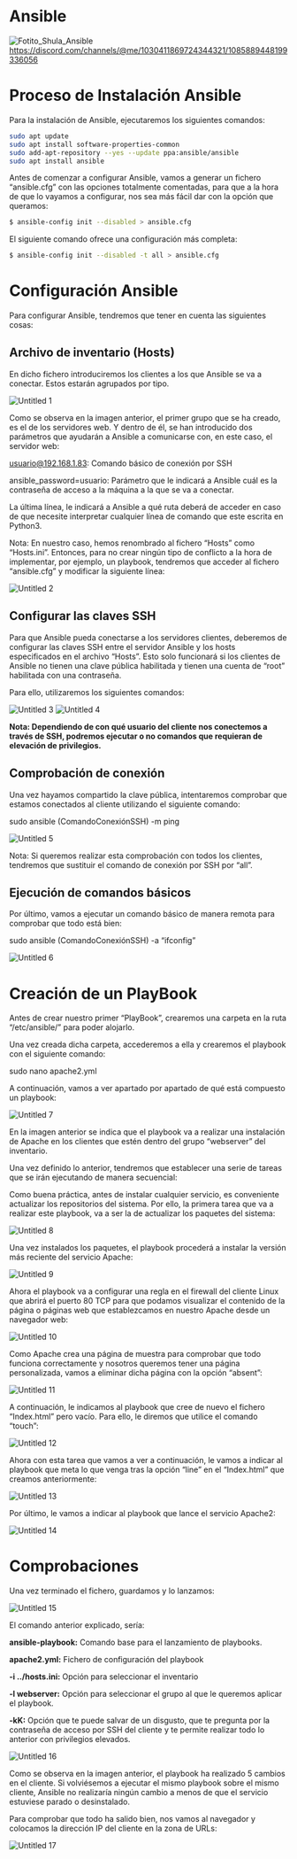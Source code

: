 # Ansible

![Fotito_Shula_Ansible](https://user-images.githubusercontent.com/114920834/225441956-9b21e975-d524-4fa5-8d83-bfd736231179.png)
https://discord.com/channels/@me/1030411869724344321/1085889448199336056


# Proceso de Instalación Ansible

Para la instalación de Ansible, ejecutaremos los siguientes comandos:



```bash
sudo apt update
sudo apt install software-properties-common
sudo add-apt-repository --yes --update ppa:ansible/ansible
sudo apt install ansible
```

Antes de comenzar a configurar Ansible, vamos a generar un fichero “ansible.cfg” con las opciones totalmente comentadas, para que a la hora de que lo vayamos a configurar, nos sea más fácil dar con la opción que queramos:

```bash
$ ansible-config init --disabled > ansible.cfg
```


El siguiente comando ofrece una configuración más completa:

```bash
$ ansible-config init --disabled -t all > ansible.cfg
```


# Configuración Ansible

Para configurar Ansible, tendremos que tener en cuenta las siguientes cosas:

## **Archivo de inventario (Hosts)**

En dicho fichero introduciremos los clientes a los que Ansible se va a conectar. Estos estarán agrupados por tipo.

![Untitled 1](https://user-images.githubusercontent.com/114920834/225444262-248818e5-a1cf-427a-bb23-30b67b515055.png)


Como se observa en la imagen anterior, el primer grupo que se ha creado, es el de los servidores web. Y dentro de él, se han introducido dos parámetros que ayudarán a Ansible a comunicarse con, en este caso, el servidor web:

usuario@192.168.1.83: Comando básico de conexión por SSH

ansible_password=usuario: Parámetro que le indicará a Ansible cuál es la contraseña de acceso a la máquina a la que se va a conectar.

La última línea, le indicará a Ansible a qué ruta deberá de acceder en caso de que necesite interpretar cualquier línea de comando que este escrita en Python3.

Nota: En nuestro caso, hemos renombrado al fichero “Hosts” como “Hosts.ini”. Entonces, para no crear ningún tipo de conflicto a la hora de implementar, por ejemplo, un playbook, tendremos que acceder al fichero “ansible.cfg” y modificar la siguiente línea:

![Untitled 2](https://user-images.githubusercontent.com/114920834/225444474-8ce3239c-39bc-4388-9d8c-a8d7b7992bcf.png)


## **Configurar las claves SSH**

Para que Ansible pueda conectarse a los servidores clientes, deberemos de configurar las claves SSH entre el servidor Ansible y los hosts especificados en el archivo “Hosts”. Esto solo funcionará si los clientes de Ansible no tienen una clave pública habilitada y tienen una cuenta de “root” habilitada con una contraseña.

Para ello, utilizaremos los siguientes comandos:


![Untitled 3](https://user-images.githubusercontent.com/114920834/225444834-18fcf9f8-d0ed-46e2-bf0c-3d52ced2387b.png)
![Untitled 4](https://user-images.githubusercontent.com/114920834/225444864-ce7db78e-4741-4bb3-9591-79b324989c15.png)

**Nota: Dependiendo de con qué usuario del cliente nos conectemos a través de SSH, podremos ejecutar o no comandos que requieran de elevación de privilegios.**

## Comprobación de conexión

Una vez hayamos compartido la clave pública, intentaremos comprobar que estamos conectados al cliente utilizando el siguiente comando:

sudo ansible (ComandoConexiónSSH) -m ping

![Untitled 5](https://user-images.githubusercontent.com/114920834/225445132-77ba9932-ce99-41c7-957b-108bdcbd8c93.png)

Nota: Si queremos realizar esta comprobación con todos los clientes, tendremos que sustituir el comando de conexión por SSH por “all”.

## Ejecución de comandos básicos

Por último, vamos a ejecutar un comando básico de manera remota para comprobar que todo está bien:

sudo ansible (ComandoConexiónSSH) -a “ifconfig”

![Untitled 6](https://user-images.githubusercontent.com/114920834/225445166-cec478cc-f077-4d88-8971-fa7ad59f048a.png)


# Creación de un PlayBook

Antes de crear nuestro primer “PlayBook”, crearemos una carpeta en la ruta “/etc/ansible/” para poder alojarlo.

Una vez creada dicha carpeta, accederemos a ella y crearemos el playbook con el siguiente comando:

sudo nano apache2.yml

A continuación, vamos a ver apartado por apartado de qué está compuesto un playbook:

![Untitled 7](https://user-images.githubusercontent.com/114920834/225445219-46ef21d6-f415-45ef-a26c-f572d7df2aad.png)


En la imagen anterior se indica que el playbook va a realizar una instalación de Apache en los clientes que estén dentro del grupo “webserver” del inventario.

Una vez definido lo anterior, tendremos que establecer una serie de tareas que se irán ejecutando de manera secuencial:

Como buena práctica, antes de instalar cualquier servicio, es conveniente actualizar los repositorios del sistema. Por ello, la primera tarea que va a realizar este playbook, va a ser la de actualizar los paquetes del sistema:

![Untitled 8](https://user-images.githubusercontent.com/114920834/225445249-146c3f9f-385f-469b-86e6-c67898e60f19.png)


Una vez instalados los paquetes, el playbook procederá a instalar la versión más reciente del servicio Apache:

![Untitled 9](https://user-images.githubusercontent.com/114920834/225445291-4a319d74-b24a-49ce-ad5c-f8ed38a7556a.png)


Ahora el playbook va a configurar una regla en el firewall del cliente Linux que abrirá el puerto 80 TCP para que podamos visualizar el contenido de la página o páginas web que establezcamos en nuestro Apache desde un navegador web:

![Untitled 10](https://user-images.githubusercontent.com/114920834/225445328-f16e6fb2-a94d-4c45-8c2d-5e11587bb109.png)

Como Apache crea una página de muestra para comprobar que todo funciona correctamente y nosotros queremos tener una página personalizada, vamos a eliminar dicha página con la opción “absent”:

![Untitled 11](https://user-images.githubusercontent.com/114920834/225445369-d78c7c5e-eea9-460c-ad87-1ef458e3a12f.png)


A continuación, le indicamos al playbook que cree de nuevo el fichero “Index.html” pero vacío. Para ello, le diremos que utilice el comando “touch”:


![Untitled 12](https://user-images.githubusercontent.com/114920834/225445421-d1829bb5-e348-4712-b00e-8e06a8dc727e.png)


Ahora con esta tarea que vamos a ver a continuación, le vamos a indicar al playbook que meta lo que venga tras la opción “line” en el “Index.html” que creamos anteriormente:

![Untitled 13](https://user-images.githubusercontent.com/114920834/225445462-1ff1e438-cdb7-498c-a240-1c23ed80f6bf.png)


Por último, le vamos a indicar al playbook que lance el servicio Apache2:

![Untitled 14](https://user-images.githubusercontent.com/114920834/225445495-467939c6-ec67-47a5-ab39-c240c4438386.png)

# Comprobaciones

Una vez terminado el fichero, guardamos y lo lanzamos:

![Untitled 15](https://user-images.githubusercontent.com/114920834/225445559-10e21f8d-222f-4f6c-a4a0-772cfe2895e1.png)

El comando anterior explicado, sería:

**ansible-playbook:** Comando base para el lanzamiento de playbooks.

**apache2.yml:** Fichero de configuración del playbook

**-i ../hosts.ini:** Opción para seleccionar el inventario

**-l webserver:** Opción para seleccionar el grupo al que le queremos aplicar el playbook.

**-kK:** Opción que te puede salvar de un disgusto, que te pregunta por la contraseña de acceso por SSH del cliente y te permite realizar todo lo anterior con privilegios elevados.

![Untitled 16](https://user-images.githubusercontent.com/114920834/225445620-9765989d-78d6-46f9-828b-73468d9fdc3d.png)


Como se observa en la imagen anterior, el playbook ha realizado 5 cambios en el cliente. Si volviésemos a ejecutar el mismo playbook sobre el mismo cliente, Ansible no realizaría ningún cambio a menos de que el servicio estuviese parado o desinstalado.

Para comprobar que todo ha salido bien, nos vamos al navegador y colocamos la dirección IP del cliente en la zona de URLs:

![Untitled 17](https://user-images.githubusercontent.com/114920834/225445657-e1bd1fc8-7e6c-4d5d-858b-ed1c39b7e976.png)

